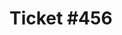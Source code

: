 # Ticket #456

<!-- Contexto -->

<!-- Tarefas -->

<!-- Tarefa 1 -->
<!-- Tarefa 2 -->
<!-- Tarefa 3 -->

